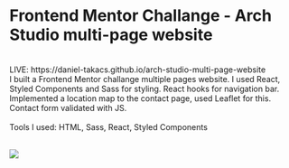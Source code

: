 # Frontend Mentor Challange - Arch Studio multi-page website
<br>
LIVE: https://daniel-takacs.github.io/arch-studio-multi-page-website
<br>
I built a Frontend Mentor challange multiple pages website. I used React, Styled Components and Sass for styling. React hooks for 
navigation bar. Implemented a location map
to the contact page, used Leaflet for this. Contact form validated with JS.  
<br>
<br>
Tools I used: HTML, Sass, React, Styled Components
<br>
<br>

![](previewgif.gif)



<!--![Design preview for the Arch Studio multi-page website coding challenge](./preview.jpg)-->
